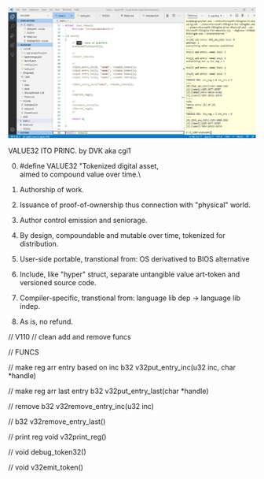

![alt text](https://raw.githubusercontent.com/CGIONE/Token32wiki/refs/heads/main/v109.jpg)


VALUE32 ITO PRINC.
by DVK aka cgi1

0. #define VALUE32 "Tokenized digital asset, \
                    aimed to compound value over time.\

1. Authorship of work.
2. Issuance of proof-of-ownership thus
connection with "physical" world.
3. Author control emission and seniorage.
4. By design, compoundable and mutable over time,
tokenized for distribution.
5. User-side portable, transtional from:
OS derivatived to BIOS alternative
6. Include, like "hyper" struct, separate untangible value art-token and versioned source code.
7. Compiler-specific, transtional from:
language lib dep -> language lib indep.
8. As is, no refund.

// V110
// clean add and remove funcs

// FUNCS

// make reg arr entry based on inc
b32 v32put_entry_inc(u32 inc, char *handle)

// make reg arr last entry
b32 v32put_entry_last(char *handle)

// remove
b32 v32remove_entry_inc(u32 inc)

// 
b32 v32remove_entry_last()

// print reg
void v32print_reg()

//
void debug_token32()

//
void v32emit_token()
